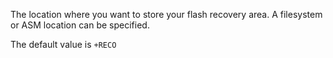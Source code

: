 The location where you want to store your flash recovery area. A filesystem or ASM location can be specified.

The default value is `+RECO`
